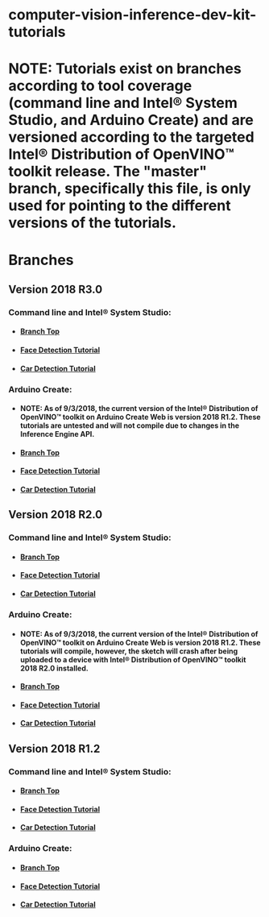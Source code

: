 # computer-vision-inference-dev-kit-tutorials

# **NOTE**: Tutorials exist on branches according to tool coverage (command line and Intel® System Studio, and Arduino Create) and are versioned according to the targeted Intel® Distribution of OpenVINO™ toolkit release.  The "master" branch, specifically this file, is only used for pointing to the different versions of the tutorials.
# Branches
## Version 2018 R3.0
### Command line and Intel® System Studio:
- #### [Branch Top](https://github.com/intel-iot-devkit/computer-vision-inference-dev-kit-tutorials/tree/openvino_toolkit_r3_0)
- #### [Face Detection Tutorial](https://github.com/intel-iot-devkit/computer-vision-inference-dev-kit-tutorials/tree/openvino_toolkit_r3_0/face_detection_tutorial/Readme.md)
- #### [Car Detection Tutorial](https://github.com/intel-iot-devkit/computer-vision-inference-dev-kit-tutorials/tree/openvino_toolkit_r3_0/car_detection_tutorial/Readme.md)
### Arduino Create:
- #### **NOTE**: As of 9/3/2018, the current version of the Intel® Distribution of OpenVINO™ toolkit on Arduino Create Web is version 2018 R1.2.  These tutorials are untested and will not compile due to changes in the Inference Engine API.
- #### [Branch Top](https://github.com/intel-iot-devkit/computer-vision-inference-dev-kit-tutorials/tree/openvino_toolkit_r3_0_arduino)
- #### [Face Detection Tutorial](https://github.com/intel-iot-devkit/computer-vision-inference-dev-kit-tutorials/tree/openvino_toolkit_r3_0_arduino/face_detection_tutorial/Readme.md)
- #### [Car Detection Tutorial](https://github.com/intel-iot-devkit/computer-vision-inference-dev-kit-tutorials/tree/openvino_toolkit_r3_0_arduino/car_detection_tutorial/Readme.md)

## Version 2018 R2.0
### Command line and Intel® System Studio:
- #### [Branch Top](https://github.com/intel-iot-devkit/computer-vision-inference-dev-kit-tutorials/tree/openvino_toolkit_r2_0)
- #### [Face Detection Tutorial](https://github.com/intel-iot-devkit/computer-vision-inference-dev-kit-tutorials/tree/openvino_toolkit_r2_0/face_detection_tutorial/Readme.md)
- #### [Car Detection Tutorial](https://github.com/intel-iot-devkit/computer-vision-inference-dev-kit-tutorials/tree/openvino_toolkit_r2_0/car_detection_tutorial/Readme.md)
### Arduino Create:
- #### **NOTE**: As of 9/3/2018, the current version of the Intel® Distribution of OpenVINO™ toolkit on Arduino Create Web is version 2018 R1.2.  These tutorials will compile, however, the sketch will crash after being uploaded to a device with Intel® Distribution of OpenVINO™ toolkit 2018 R2.0 installed.
- #### [Branch Top](https://github.com/intel-iot-devkit/computer-vision-inference-dev-kit-tutorials/tree/openvino_toolkit_r2_0_arduino)
- #### [Face Detection Tutorial](https://github.com/intel-iot-devkit/computer-vision-inference-dev-kit-tutorials/tree/openvino_toolkit_r2_0_arduino/face_detection_tutorial/Readme.md)
- #### [Car Detection Tutorial](https://github.com/intel-iot-devkit/computer-vision-inference-dev-kit-tutorials/tree/openvino_toolkit_r2_0_arduino/car_detection_tutorial/Readme.md)

## Version 2018 R1.2
### Command line and Intel® System Studio:
- #### [Branch Top](https://github.com/intel-iot-devkit/computer-vision-inference-dev-kit-tutorials/tree/openvino_toolkit_r1_2)
- #### [Face Detection Tutorial](https://github.com/intel-iot-devkit/computer-vision-inference-dev-kit-tutorials/tree/openvino_toolkit_r1_2/face_detection_tutorial/Readme.md)
- #### [Car Detection Tutorial](https://github.com/intel-iot-devkit/computer-vision-inference-dev-kit-tutorials/tree/openvino_toolkit_r1_2/car_detection_tutorial/Readme.md)
### Arduino Create:
- #### [Branch Top](https://github.com/intel-iot-devkit/computer-vision-inference-dev-kit-tutorials/tree/openvino_toolkit_r1_2_arduino)
- #### [Face Detection Tutorial](https://github.com/intel-iot-devkit/computer-vision-inference-dev-kit-tutorials/tree/openvino_toolkit_r1_2_arduino/face_detection_tutorial/Readme.md)
- #### [Car Detection Tutorial](https://github.com/intel-iot-devkit/computer-vision-inference-dev-kit-tutorials/tree/openvino_toolkit_r1_2_arduino/car_detection_tutorial/Readme.md)
